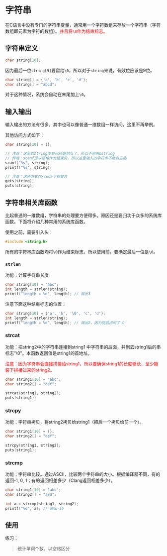 # 字符串

在C语言中没有专门的字符串变量，通常用一个字符数组来存放一个字符串（字符数组即元素为字符的数组）。<font color=red>并且将`\0`作为结束标志。</font>

## 字符串定义

```c
char string[10];
```
因为最后一位`string[9]`要留给`\0`，所以对于`string`来说，有效位应该是9位。

```c
char string[] = {'a', 'b', 'c', 'd'};
char string[] = "abcd";
```
对于这种情况，系统会自动在末尾加上`\0`。

## 输入输出

输入输出的方法有很多，其中也可以像普通一维数组一样访问，这里不再举例。

其他访问方式如下：

```c
char string[10] = {};

// 注意：这里的string本身已经是地址了，所以不用再&string
// 弊端：scanf是以空格作为结束的，所以这里输入的字符串不能有空格
scanf("%s", string);
printf("%s", string);

// 注意：这种方式在xcode下有警告
gets(string);
puts(string);
```

## 字符串相关库函数

比起普通的一维数组，字符串的处理要方便得多。原因还是要归功于众多的系统库函数。下面将介绍几种常用的系统库函数。

使用之前，需要引入头：

```c
#include <string.h>
```
所有的字符串库函数均将`\0`作为结束标志，所以使用前，要确定最后一位是`\0`。

### `strlen`

功能：计算字符串长度

```c
char string[10] = "abc";
int length = strlen(string);
printf("length = %d", length); // 输出3
```

注意下面这种结束标志的位置：

```c
char string[10] = {'a', 'b', '\0', 'c', 'd'};
int length = strlen(string);
printf("length = %d", length); // 输出2，因为提前出现了\0
```

### strcat

功能：把string2中的字符串连接到string1 中字符串的后面，并删去string1后的串标志“\0”。本函数返回值是string1的首地址。

<font color = red>注意：因为字符串会直接拼接给string1，所以要确保string1的长度够长，至少能装下拼接过来的string2。</font>

```c
char string1[10] = "abc";
char string2[] = "def";
    
strcat(string1, string2);
puts(string1);
```

### strcpy

功能：字符串拷贝，将string2拷贝给string1（把后一个拷贝给前一个）。

```c
char string1[10] = {};
char string2[] = "def";
    
strcpy(string1, string2);
puts(string1);
```

### strcmp

功能：字符串比较。通过ASCII，比较两个字符串的大小。根据编译器不同，有的返回-1, 0, 1；有的返回相差多少（Clang返回相差多少）。

```c
char string1[10] = "abc";
char string2[] = "ard";
    
int a = strcmp(string1, string2);
printf("%d", a); // 输出-16
```

## 使用

练习：

> 统计单词个数，以空格区分